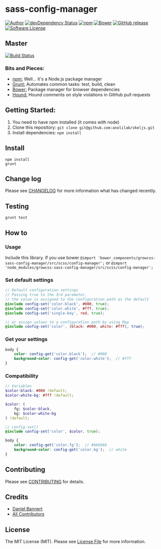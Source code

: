 # sass-config-manager

[![Author](http://img.shields.io/badge/author-@anolilab-blue.svg?style=flat-square)](https://twitter.com/anolilab)
[![devDependency Status](https://david-dm.org/sass-projects/sass-config-manager/dev-status.svg?style=flat-square)](https://david-dm.org/sass-projects/sass-config-manager#info=devDependencies)
[![npm](https://img.shields.io/npm/v/sass-projects-sass-config-manager.svg?style=flat-square)](https://www.npmjs.com/package/sass-projects-sass-config-manager)
[![Bower](https://img.shields.io/bower/v/sass-config-manager.svg?style=flat-square)](https://github.com/sass-projects/sass-config-manager)
[![GitHub release](https://img.shields.io/github/release/sass-projects/sass-config-manager.svg?style=flat-square)](https://github.com/sass-projects/sass-config-manager/releases)
[![Software License](https://img.shields.io/badge/license-MIT-brightgreen.svg?style=flat-square)](LICENSE)

## Master
[![Build Status](https://travis-ci.org/sass-projects/sass-config-manager.svg?branch=master)](https://travis-ci.org/sass-projects/sass-config-manager)

### Bits and Pieces:
* [npm:](https://npmjs.org/) Well... it's a Node.js package manager
* [Grunt:](http://gruntjs.com/) Automates common tasks: test, build, clean
* [Bower:](http://bower.io/) Package manager for browser dependencies
* [Hound:](https://houndci.com/) Hound comments on style violations in GitHub pull requests

## Getting Started:

1. You need to have npm installed (it comes with node)
2. Clone this repository: `git clone git@github.com:anolilab/skeljs.git`
3. Install dependencies: `npm install`

## Install

~~~
npm install
grunt
~~~

## Change log

Please see [CHANGELOG](CHANGELOG.md) for more information what has changed recently.

## Testing

~~~
grunt test
~~~

## How to

### Usage
Include this library. If you use bower ``@import 'bower_components/growcss-sass-config-manager/src/scss/config-manager';`` or ``@import 'node_modules/growcss-sass-config-manager/src/scss/config-manager';``

### Set default settings
~~~scss
// Default configuration settings
// Passing true to the 3rd parameter,
// the value is assigned to the configuration path as the default
@include config-set('color.black', #000, true);
@include config-set('color.white', #fff, true);
@include config-set('single-key', red, true);

// or assign values to a configuration path by using Map
@include config-set('color', (black: #000, white: #fff), true);
~~~

### Get your settings
~~~scss
body {
    color: config-get('color.black');  // #000
    background-color: config-get('color.white');  // #fff
}
~~~

### Compatibility
~~~scss
// Variables
$color-black: #000 !default;
$color-white-bg: #fff !default;

$color: (
    fg: $color-black,
    bg: $color-white-bg
) !default;

// config-set()
@include config-set('color', $color, true);

body {
    color: config-get('color.fg');  // #666666
    background-color: config-get('color.bg');  // white
}
~~~

## Contributing

Please see [CONTRIBUTING](CONTRIBUTING.md) for details.

## Credits

- [Daniel Bannert](https://github.com/sass-projects)
- [All Contributors](../../contributors)

## License

The MIT License (MIT). Please see [License File](LICENSE.md) for more information.

